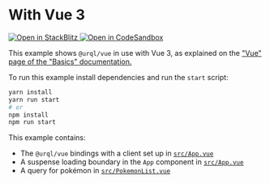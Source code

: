 # With Vue 3

<p>
  <a href="https://stackblitz.com/github/urql-graphql/urql/tree/main/examples/with-vue3">
    <img
      alt="Open in StackBlitz"
      src="https://img.shields.io/badge/open_in_stackblitz-1269D3?logo=stackblitz&style=for-the-badge"
    />
  </a>
  <a href="https://codesandbox.io/p/sandbox/github/urql-graphql/urql/tree/main/examples/with-vue3">
    <img
      alt="Open in CodeSandbox"
      src="https://img.shields.io/badge/open_in_codesandbox-151515?logo=codesandbox&style=for-the-badge"
    />
  </a>
</p>

This example shows `@urql/vue` in use with Vue 3, as explained on the ["Vue" page of the "Basics"
documentation.](https://formidable.com/open-source/urql/docs/basics/vue/)

To run this example install dependencies and run the `start` script:

```sh
yarn install
yarn run start
# or
npm install
npm run start
```

This example contains:

- The `@urql/vue` bindings with a client set up in [`src/App.vue`](src/App.vue)
- A suspense loading boundary in the `App` component in [`src/App.vue`](src/App.vue)
- A query for pokémon in [`src/PokemonList.vue`](src/pages/PokemonList.vue)
